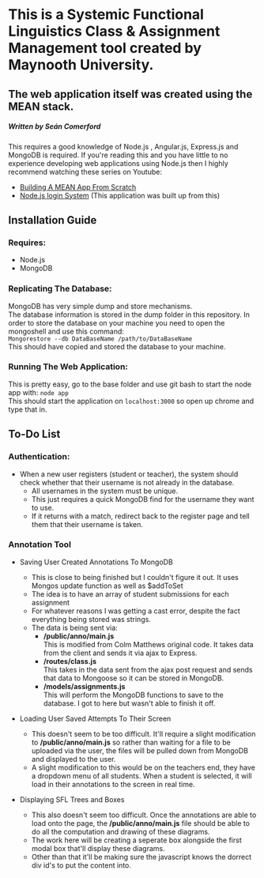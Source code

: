 # This is a Systemic Functional Linguistics Class & Assignment Management tool created by Maynooth University.
## The web application itself was created using the MEAN stack.
##### Written by Seán Comerford   
This requires a good knowledge of Node.js , Angular.js, Express.js and MongoDB is required.
If you're reading this and you have little to no experience developing web applications using Node.js then I highly recommend watching these series on Youtube:
* [Building A MEAN App From Scratch](https://www.youtube.com/watch?v=PFP0oXNNveg&feature=youtu.be)
* [Node.js login System](https://www.youtube.com/watch?v=Z1ktxiqyiLA&t=321s) (This application was built up from this)

## Installation Guide

### Requires:
* Node.js
* MongoDB

### Replicating The Database:

MongoDB has very simple dump and store mechanisms. <br>
The database information is stored in the dump folder in this repository. In order to store the database on your machine you need to open the mongoshell and use this command:<br>
`
Mongorestore --db DataBaseName /path/to/DataBaseName 
` 
<br>
This should have copied and stored the database to your machine.

### Running The Web Application:
This is pretty easy, go to the base folder and use git bash to start the node app with: `node app` <br>
This should start the application on `localhost:3000` so open up chrome and type that in.

## To-Do List

### Authentication:

* When a new user registers (student or teacher), the system should check whether that their username is not already in the database.
    * All usernames in the system must be unique.
    * This just requires a quick MongoDB find for the username they want to use.
    * If it returns with a match, redirect back to the register page and tell them that their username is taken.
    
### Annotation Tool 

* Saving User Created Annotations To MongoDB
    * This is close to being finished but I couldn't figure it out. It uses Mongos update function as well as $addToSet
    * The idea is to have an array of student submissions for each assignment
    * For whatever reasons I was getting a cast error, despite the fact everything being stored was strings.
    * The data is being sent via:
        * **/public/anno/main.js** <br> This is modified from Colm Matthews original code. It takes data from the client and sends it via ajax to Express.
        * **/routes/class.js** <br> This takes in the data sent from the ajax post request and sends that data to Mongoose so it can be stored in MongoDB.
        * **/models/assignments.js** <br> This will perform the MongoDB functions to save to the database. I got to here but wasn't able to finish it off.

* Loading User Saved Attempts To Their Screen
    * This doesn't seem to be too difficult. It'll require a slight modification to **/public/anno/main.js** so rather than waiting for a file to be uploaded via the user, the files will be pulled down from MongoDB and displayed to the user.
    * A slight modification to this would be on the teachers end, they have a dropdown menu of all students. When a student is selected, it will load in their annotations to the screen in real time.
    
* Displaying SFL Trees and Boxes 
    * This also doesn't seem too difficult. Once the annotations are able to load onto the page, the **/public/anno/main.js** file should be able to do all the computation and drawing of these diagrams.
    * The work here will be creating a seperate box alongside the first modal box that'll display these diagrams.
    * Other than that it'll be making sure the javascript knows the dorrect div id's to put the content into.
    